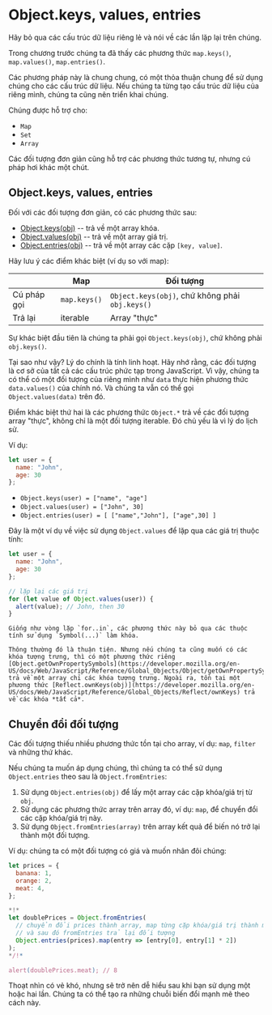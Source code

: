 
# Object.keys, values, entries

Hãy bỏ qua các cấu trúc dữ liệu riêng lẻ và nói về các lần lặp lại trên chúng.

Trong chương trước chúng ta đã thấy các phương thức `map.keys()`, `map.values()`, `map.entries()`.

Các phương pháp này là chung chung, có một thỏa thuận chung để sử dụng chúng cho các cấu trúc dữ liệu. Nếu chúng ta từng tạo cấu trúc dữ liệu của riêng mình, chúng ta cũng nên triển khai chúng.

Chúng được hỗ trợ cho:

- `Map`
- `Set`
- `Array`

Các đối tượng đơn giản cũng hỗ trợ các phương thức tương tự, nhưng cú pháp hơi khác một chút.

## Object.keys, values, entries

Đối với các đối tượng đơn giản, có các phương thức sau:

- [Object.keys(obj)](https://developer.mozilla.org/en-US/docs/Web/JavaScript/Reference/Global_Objects/keys) -- trả về một array khóa.
- [Object.values(obj)](https://developer.mozilla.org/en-US/docs/Web/JavaScript/Reference/Global_Objects/values) -- trả về một array giá trị.
- [Object.entries(obj)](https://developer.mozilla.org/en-US/docs/Web/JavaScript/Reference/Global_Objects/entries) -- trả về một array các cặp `[key, value]`.

Hãy lưu ý các điểm khác biệt (ví dụ so với map):

| | Map | Đối tượng |
|---------------------|------------------|--------------|
| Cú pháp gọi | `map.keys()` | `Object.keys(obj)`, chứ không phải `obj.keys()` |
| Trả lại | iterable | Array "thực" |

Sự khác biệt đầu tiên là chúng ta phải gọi `Object.keys(obj)`, chứ không phải `obj.keys()`.

Tại sao như vậy? Lý do chính là tính linh hoạt. Hãy nhớ rằng, các đối tượng là cơ sở của tất cả các cấu trúc phức tạp trong JavaScript. Vì vậy, chúng ta có thể có một đối tượng của riêng mình như `data` thực hiện phương thức `data.values()` của chính nó. Và chúng ta vẫn có thể gọi `Object.values(data)` trên đó.

Điểm khác biệt thứ hai là các phương thức `Object.*` trả về các đối tượng array "thực", không chỉ là một đối tượng iterable. Đó chủ yếu là vì lý do lịch sử.

Ví dụ:

```js
let user = {
  name: "John",
  age: 30
};
```

- `Object.keys(user) = ["name", "age"]`
- `Object.values(user) = ["John", 30]`
- `Object.entries(user) = [ ["name","John"], ["age",30] ]`

Đây là một ví dụ về việc sử dụng `Object.values` để lặp qua các giá trị thuộc tính:

```js run
let user = {
  name: "John",
  age: 30
};

// lặp lại các giá trị
for (let value of Object.values(user)) {
  alert(value); // John, then 30
}
```

```warn header="Object.keys/values/entries bỏ qua các thuộc tính tượng trưng"
Giống như vòng lặp `for..in`, các phương thức này bỏ qua các thuộc tính sử dụng `Symbol(...)` làm khóa.

Thông thường đó là thuận tiện. Nhưng nếu chúng ta cũng muốn có các khóa tượng trưng, thì có một phương thức riêng [Object.getOwnPropertySymbols](https://developer.mozilla.org/en-US/docs/Web/JavaScript/Reference/Global_Objects/Object/getOwnPropertySymbols) trả về một array chỉ các khóa tượng trưng. Ngoài ra, tồn tại một phương thức [Reflect.ownKeys(obj)](https://developer.mozilla.org/en-US/docs/Web/JavaScript/Reference/Global_Objects/Reflect/ownKeys) trả về các khóa *tất cả*.
```


## Chuyển đổi đối tượng

Các đối tượng thiếu nhiều phương thức tồn tại cho array, ví dụ: `map`, `filter` và những thứ khác.

Nếu chúng ta muốn áp dụng chúng, thì chúng ta có thể sử dụng `Object.entries` theo sau là `Object.fromEntries`:

1. Sử dụng `Object.entries(obj)` để lấy một array các cặp khóa/giá trị từ `obj`.
2. Sử dụng các phương thức array trên array đó, ví dụ: `map`, để chuyển đổi các cặp khóa/giá trị này.
3. Sử dụng `Object.fromEntries(array)` trên array kết quả để biến nó trở lại thành một đối tượng.

Ví dụ: chúng ta có một đối tượng có giá và muốn nhân đôi chúng:

```js run
let prices = {
  banana: 1,
  orange: 2,
  meat: 4,
};

*!*
let doublePrices = Object.fromEntries(
  // chuyển đổi prices thành array, map từng cặp khóa/giá trị thành một cặp khác
  // và sau đó fromEntries trả lại đối tượng
  Object.entries(prices).map(entry => [entry[0], entry[1] * 2])
);
*/!*

alert(doublePrices.meat); // 8
```   

Thoạt nhìn có vẻ khó, nhưng sẽ trở nên dễ hiểu sau khi bạn sử dụng một hoặc hai lần. Chúng ta có thể tạo ra những chuỗi biến đổi mạnh mẽ theo cách này.
